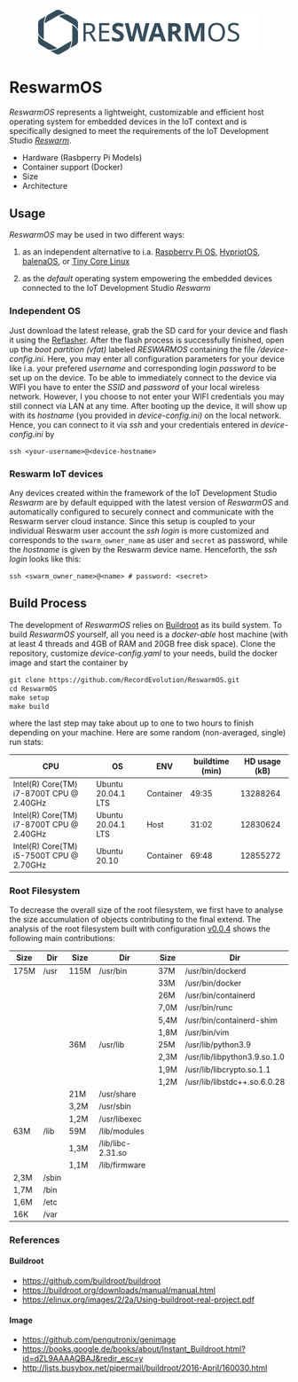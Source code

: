 
<p align="center">
  <a href="https://record-evolution.de/reswarm">
    <img
      alt="reswarm-os.svg"
      src="archive/assets/reswarm-os.svg"
      width="400"
    />
  </a>
</p>

# ReswarmOS

_ReswarmOS_ represents a lightweight, customizable and efficient host operating
system for embedded devices in the IoT context and is specifically designed to
meet the requirements of the IoT Development Studio
_[Reswarm](https://www.record-evolution.de/reswarm/)_.

- Hardware (Rasbperry Pi Models)
- Container support (Docker)
- Size
- Architecture

## Usage

_ReswarmOS_ may be used in two different ways:

1. as an independent alternative to i.a.
  [Raspberry Pi OS](https://www.raspberrypi.org/downloads/raspberry-pi-os/),
  [HypriotOS](https://blog.hypriot.com),
  [balenaOS](https://www.balena.io/os/),
  or [Tiny Core Linux](http://tinycorelinux.net)

1. as the _default_ operating system empowering the embedded devices connected
   to the IoT Development Studio _Reswarm_

### Independent OS

Just download the latest release, grab the SD card for your device and flash it
using the [Reflasher](https://github.com/RecordEvolution/Reflasher). After the
flash process is successfully finished, open up the _boot partition (vfat)_
labeled _RESWARMOS_ containing the file _/device-config.ini_. Here, you may enter
all configuration parameters for your device like i.a. your prefered _username_ and
corresponding login _password_ to be set up on the device. To be able to immediately
connect to the device via WIFI you have to enter the _SSID_ and _password_ of your
local wireless network. However, I you choose to not enter your WIFI credentials you
may still connect via LAN at any time. After booting up the device, it will show up
with its _hostname_ (you provided in _device-config.ini)_ on the local network.
Hence, you can connect to it via _ssh_ and your credentials entered in _device-config.ini_
by

```
ssh <your-username>@<device-hostname>
```

### Reswarm IoT devices

Any devices created within the framework of the IoT Development Studio
_Reswarm_ are by default equipped with the latest version of _ReswarmOS_
and automatically configured to securely connect and communicate with
the Reswarm server cloud instance. Since this setup is coupled to your
individual Reswarm user account the _ssh login_ is more customized and
corresponds to the `swarm_owner_name` as user and `secret` as password,
while the _hostname_ is given by the Reswarm device name. Henceforth,
the _ssh login_ looks like this:

```
ssh <swarm_owner_name>@<name> # password: <secret>
```   

## Build Process

The development of _ReswarmOS_ relies on [Buildroot](https://buildroot.org)
as its build system. To build _ReswarmOS_ yourself, all you need is a
_docker-able_ host machine (with at least 4 threads and 4GB of RAM and
20GB free disk space). Clone the repository, customize _device-config.yaml_
to your needs, build the docker image and start the container by

```
git clone https://github.com/RecordEvolution/ReswarmOS.git
cd ReswarmOS
make setup
make build
```

where the last step may take about up to one to two hours to finish
depending on your machine. Here are some random (non-averaged, single)
run stats:

| CPU                                      | OS                  | ENV             | buildtime (min) | HD usage (kB) |
|------------------------------------------|---------------------|-----------------|-----------------|---------------|
| Intel(R) Core(TM) i7-8700T CPU @ 2.40GHz | Ubuntu 20.04.1 LTS  | Container       | 49:35           | 13288264      |
| Intel(R) Core(TM) i7-8700T CPU @ 2.40GHz | Ubuntu 20.04.1 LTS  | Host            | 31:02           | 12830624      |
| Intel(R) Core(TM) i5-7500T CPU @ 2.70GHz | Ubuntu 20.10        | Container       | 69:48           | 12855272      |

### Root Filesystem

To decrease the overall size of the root filesystem, we first have to analyse
the size accumulation of objects contributing to the final extend. The analysis
of the root filesystem built with configuration [v0.0.4](configs/raspberrypi4/config_v0.0.4)
shows the following main contributions:

| Size | Dir   | Size   | Dir               | Size | Dir                          |
|------|-------|--------|-------------------|------|------------------------------|
| 175M | /usr  | 115M   | /usr/bin          | 37M  | /usr/bin/dockerd             |
|      |       |        |                   | 33M  | /usr/bin/docker              |
|      |       |        |                   | 26M  | /usr/bin/containerd          |
|      |       |        |                   | 7,0M | /usr/bin/runc                |
|      |       |        |                   | 5,4M | /usr/bin/containerd-shim     |
|      |       |        |                   | 1,8M | /usr/bin/vim                 |
|      |       | 36M    | /usr/lib          | 25M  | /usr/lib/python3.9           |
|      |       |        |                   | 2,3M | /usr/lib/libpython3.9.so.1.0 |
|      |       |        |                   | 1,9M | /usr/lib/libcrypto.so.1.1    |
|      |       |        |                   | 1,2M | /usr/lib/libstdc++.so.6.0.28 |
|      |       | 21M    | /usr/share        |      |                              |
|      |       | 3,2M   | /usr/sbin         |      |                              |
|      |       | 1,2M   | /usr/libexec      |      |                              |
| 63M  | /lib  | 59M    | /lib/modules      |      |                              |
|      |       | 1,3M   | /lib/libc-2.31.so |      |                              |
|      |       | 1,1M   | /lib/firmware     |      |                              |
| 2,3M | /sbin |        |                   |      |                              |
| 1,7M | /bin  |        |                   |      |                              |
| 1,6M | /etc  |        |                   |      |                              |
| 16K  | /var  |        |                   |      |                              |

### References

#### Buildroot

- https://github.com/buildroot/buildroot
- https://buildroot.org/downloads/manual/manual.html
- https://elinux.org/images/2/2a/Using-buildroot-real-project.pdf

#### Image

- https://github.com/pengutronix/genimage
- https://books.google.de/books/about/Instant_Buildroot.html?id=dZL9AAAAQBAJ&redir_esc=y
- http://lists.busybox.net/pipermail/buildroot/2016-April/160030.html
